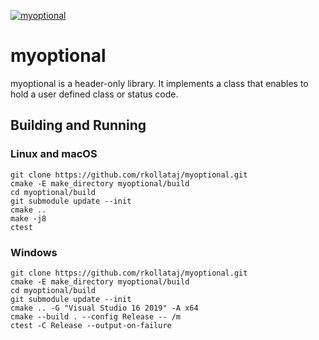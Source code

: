 [![myoptional](https://github.com/rkollataj/myoptional/actions/workflows/buil.yml/badge.svg)](https://github.com/rkollataj/myoptional/actions/workflows/buil.yml)
# myoptional
myoptional is a header-only library. It implements a class that enables to hold a user defined class or status code.

## Building and Running
### Linux and macOS
```
git clone https://github.com/rkollataj/myoptional.git
cmake -E make_directory myoptional/build
cd myoptional/build
git submodule update --init
cmake .. 
make -j8
ctest
```
### Windows
```
git clone https://github.com/rkollataj/myoptional.git
cmake -E make_directory myoptional/build
cd myoptional/build
git submodule update --init
cmake .. -G "Visual Studio 16 2019" -A x64
cmake --build . --config Release -- /m
ctest -C Release --output-on-failure
```
